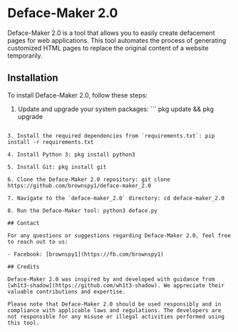 # Deface-Maker 2.0

Deface-Maker 2.0 is a tool that allows you to easily create defacement pages for web applications. This tool automates the process of generating customized HTML pages to replace the original content of a website temporarily.

## Installation

To install Deface-Maker 2.0, follow these steps:


1. Update and upgrade your system packages: ``` 
pkg update && pkg upgrade
```

3. Install the required dependencies from `requirements.txt`: pip install -r requirements.txt

4. Install Python 3: pkg install python3

5. Install Git: pkg install git

6. Clone the Deface-Maker 2.0 repository: git clone https://github.com/brownspy1/deface-maker_2.0

7. Navigate to the `deface-maker_2.0` directory: cd deface-maker_2.0

8. Run the Deface-Maker tool: python3 deface.py

## Contact

For any questions or suggestions regarding Deface-Maker 2.0, feel free to reach out to us:

- Facebook: [brownspy1](https://fb.com/brownspy1)

## Credits

Deface-Maker 2.0 was inspired by and developed with guidance from [wh1t3-shadow](https://github.com/wh1t3-shadow). We appreciate their valuable contributions and expertise.

Please note that Deface-Maker 2.0 should be used responsibly and in compliance with applicable laws and regulations. The developers are not responsible for any misuse or illegal activities performed using this tool.



